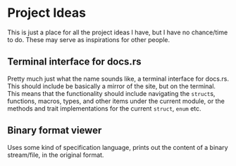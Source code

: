 # Project Ideas

This is just a place for all the project ideas I have, but I have no chance/time to do. These may serve as inspirations for other people.

## Terminal interface for docs.rs

Pretty much just what the name sounds like, a terminal interface for docs.rs. This should include be basically a mirror of the site, but on the terminal. This means that the functionality should include navigating the `struct`s, functions, macros, types, and other items under the current module, or the methods and trait implementations for the current `struct`, `enum` etc.

## Binary format viewer

Uses some kind of specification language, prints out the content of a binary stream/file, in the original format.
